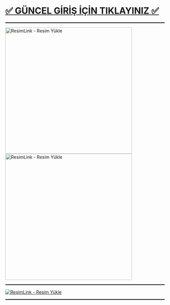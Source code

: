 # [✅ GÜNCEL GİRİŞ İÇİN TIKLAYINIZ ✅](https://shortlinkapp.com/kHCsB)
<hr style="border: none; height: 2px; background-color: #000;">
<a href="https://shortlinkapp.com/kHCsB" title="ResimLink - Resim Yükle" style="display:inline-block; margin-right: 10px;">
  <img src="https://r.resimlink.com/Z9GXUQe3n8NC.jpeg" title="ResimLink - Resim Yükle" alt="ResimLink - Resim Yükle" width="400">
</a>
<a href="https://shortlinkapp.com/kHCsB" title="ResimLink - Resim Yükle" style="display:inline-block;">
  <img src="https://r.resimlink.com/pbiRcmNJ5H.jpeg" title="ResimLink - Resim Yükle" alt="ResimLink - Resim Yükle" width="400">
</a>

<hr style="border: none; height: 2px; background-color: #000;">
<a href="https://t.me/albayabi" title="ResimLink - Resim Yükle"><img src="https://r.resimlink.com/u7HTKI4.png" title="ResimLink - Resim Yükle" alt="ResimLink - Resim Yükle"></a>
<hr style="border: none; height: 2px; background-color: #000;">
